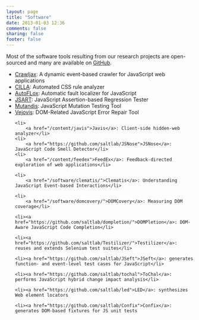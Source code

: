 ```yaml
---
layout: page
title: "Software"
date: 2013-01-03 12:36
comments: false
sharing: false
footer: false
---
```


<div>
Most of the software tools resulting from our research projects are open-sourced and many are available on <a href="https://github.com/saltlab/">GitHub</a>.</div>
	
<p>	
<ul>
	<li>
		<a href="http://crawljax.com">Crawljax</a>: A dynamic event-based crawler for JavaScript web applications</li>
	<li>
		<a href="https://github.com/saltlab/cilla">CILLA</a>: Automated CSS rule analyzer</li>
	<li>
		<a href="http://ece.ubc.ca/~frolino/projects/autoflox/">AutoFLox</a>:&nbsp;Automatic fault localizer for JavaScript</li>
	<li>
		<a href="/content/jsart/">JSART</a>: JavaScript Assertion-based Regression Tester</li>
	<li>
		<a href="https://github.com/saltlab/mutandis/">Mutandis</a>: JavaScript Mutation Testing Tool</li>
	<li>
		<a href="http://ece.ubc.ca/~frolino/projects/vejovis/">Vejovis</a>: DOM-Related JavaScript Error Repair Tool</li>

	<li>
		<a href="/content/javis">Javis</a>: Client-side hidden-web analyzer</li>	
	<li>
		<a href="https://github.com/saltlab/JSNose">JSNose</a>: JavaScript Code Smell Detector</li>	
	<li>
		<a href="/content/feedex">FeedEx</a>: Feedback-directed exploration of web applications</li>	
	
	<li>
		<a href="/software/clematis/">Clematis</a>: Understanding JavaScript Event-based Interactions</li>	 
	
	<li>
		<a href="/software/domcovery/">DOMCovery</a>: Measuring DOM coverage</li>

	<li><a href="https://github.com/saltlab/dompletion/">DOMPletion</a>: DOM-Aware JavaScript Code Completion</li>
	
	<li><a href="https://github.com/saltlab/Testilizer/">Testilizer</a>: reuses and extends Selenium test suites</li>

	<li><a href="https://github.com/saltlab/JSeft">JSeft</a>: generates function- and event-level test cases for JavaScript</li>
	
	<li><a href="https://github.com/saltlab/tochal">ToChal</a>: performs JavaScript hybrid change impact analysis</li>

	<li><a href="https://github.com/saltlab/led">LED</a>: synthesizes Web element locators 

	<li><a href="https://github.com/saltlab/Confix">Confix</a>: generates DOM-based fixtures for JS unit tests

	

	
</ul>
</p>
